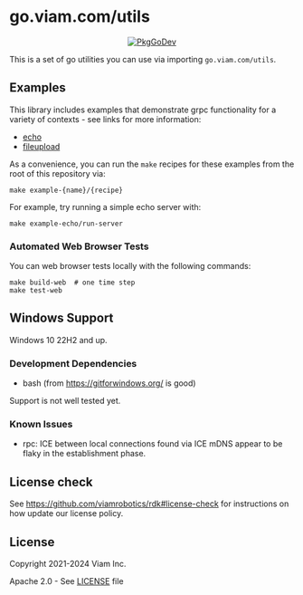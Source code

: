 # go.viam.com/utils

<p align="center">
  <a href="https://pkg.go.dev/go.viam.com/utils"><img src="https://pkg.go.dev/badge/go.viam.com/utils" alt="PkgGoDev"></a>
</a>
</p>


This is a set of go utilities you can use via importing `go.viam.com/utils`. 

## Examples

This library includes examples that demonstrate grpc functionality for a variety of contexts - see links for more information:
* [echo](https://github.com/viamrobotics/goutils/blob/main/rpc/examples/echo/README.md)
* [fileupload](https://github.com/viamrobotics/goutils/blob/main/rpc/examples/fileupload/README.md)

As a convenience, you can run the `make` recipes for these examples from the root of this repository via:
```
make example-{name}/{recipe}
```

For example, try running a simple echo server with:
```
make example-echo/run-server
```

### Automated Web Browser Tests

You can web browser tests locally with the following commands:

```
make build-web  # one time step
make test-web
```

## Windows Support

Windows 10 22H2 and up.

### Development Dependencies

* bash (from https://gitforwindows.org/ is good)

Support is not well tested yet.

### Known Issues

* rpc: ICE between local connections found via ICE mDNS appear to be flaky in the establishment phase.

## License check

See https://github.com/viamrobotics/rdk#license-check for instructions on how update our license policy.

## License 
Copyright 2021-2024 Viam Inc.

Apache 2.0 - See [LICENSE](https://github.com/viamrobotics/goutils/blob/main/LICENSE) file
